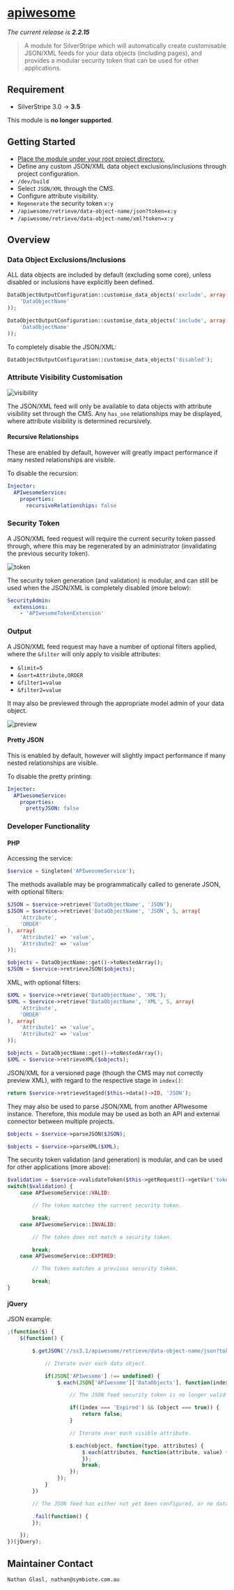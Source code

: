 # [apiwesome](https://packagist.org/packages/nglasl/silverstripe-apiwesome)

_The current release is **2.2.15**_

> A module for SilverStripe which will automatically create customisable JSON/XML feeds for your data objects (including pages), and provides a modular security token that can be used for other applications.

## Requirement

* SilverStripe 3.0 → **3.5**

This module is **no longer supported**.

## Getting Started

* [Place the module under your root project directory.](https://packagist.org/packages/nglasl/silverstripe-apiwesome)
* Define any custom JSON/XML data object exclusions/inclusions through project configuration.
* `/dev/build`
* Select `JSON/XML` through the CMS.
* Configure attribute visibility.
* `Regenerate` the security token `x:y`
* `/apiwesome/retrieve/data-object-name/json?token=x:y`
* `/apiwesome/retrieve/data-object-name/xml?token=x:y`

## Overview

### Data Object Exclusions/Inclusions

ALL data objects are included by default (excluding some core), unless disabled or inclusions have explicitly been defined.

```php
DataObjectOutputConfiguration::customise_data_objects('exclude', array(
	'DataObjectName'
));
```

```php
DataObjectOutputConfiguration::customise_data_objects('include', array(
	'DataObjectName'
));
```

To completely disable the JSON/XML:

```php
DataObjectOutputConfiguration::customise_data_objects('disabled');
```

### Attribute Visibility Customisation

![visibility](https://raw.githubusercontent.com/nglasl/silverstripe-apiwesome/master/images/apiwesome-visibility.png)

The JSON/XML feed will only be available to data objects with attribute visibility set through the CMS. Any `has_one` relationships may be displayed, where attribute visibility is determined recursively.

#### Recursive Relationships

These are enabled by default, however will greatly impact performance if many nested relationships are visible.

To disable the recursion:

```yaml
Injector:
  APIwesomeService:
    properties:
      recursiveRelationships: false
```

### Security Token

A JSON/XML feed request will require the current security token passed through, where this may be regenerated by an administrator (invalidating the previous security token).

![token](https://raw.githubusercontent.com/nglasl/silverstripe-apiwesome/master/images/apiwesome-token.png)

The security token generation (and validation) is modular, and can still be used when the JSON/XML is completely disabled (more below):

```yaml
SecurityAdmin:
  extensions:
    - 'APIwesomeTokenExtension'
```

### Output

A JSON/XML feed request may have a number of optional filters applied, where the `&filter` will only apply to visible attributes:

* `&limit=5`
* `&sort=Attribute,ORDER`
* `&filter1=value`
* `&filter2=value`

It may also be previewed through the appropriate model admin of your data object.

![preview](https://raw.githubusercontent.com/nglasl/silverstripe-apiwesome/master/images/apiwesome-preview.png)

#### Pretty JSON

This is enabled by default, however will slightly impact performance if many nested relationships are visible.

To disable the pretty printing:

```yaml
Injector:
  APIwesomeService:
    properties:
      prettyJSON: false
```

### Developer Functionality

#### PHP

Accessing the service:

```php
$service = Singleton('APIwesomeService');
```

The methods available may be programmatically called to generate JSON, with optional filters:

```php
$JSON = $service->retrieve('DataObjectName', 'JSON');
$JSON = $service->retrieve('DataObjectName', 'JSON', 5, array(
	'Attribute',
	'ORDER'
), array(
	'Attribute1' => 'value',
	'Attribute2' => 'value'
));
```

```php
$objects = DataObjectName::get()->toNestedArray();
$JSON = $service->retrieveJSON($objects);
```

XML, with optional filters:

```php
$XML = $service->retrieve('DataObjectName', 'XML');
$XML = $service->retrieve('DataObjectName', 'XML', 5, array(
	'Attribute',
	'ORDER'
), array(
	'Attribute1' => 'value',
	'Attribute2' => 'value'
));
```

```php
$objects = DataObjectName::get()->toNestedArray();
$XML = $service->retrieveXML($objects);
```

JSON/XML for a versioned page (though the CMS may not correctly preview XML), with regard to the respective stage in `index()`:

```php
return $service->retrieveStaged($this->data()->ID, 'JSON');
```

They may also be used to parse JSON/XML from another APIwesome instance. Therefore, this module may be used as both an API and external connector between multiple projects.

```php
$objects = $service->parseJSON($JSON);
```

```php
$objects = $service->parseXML($XML);
```

The security token validation (and generation) is modular, and can be used for other applications (more above):

```php
$validation = $service->validateToken($this->getRequest()->getVar('token'));
switch($validation) {
	case APIwesomeService::VALID:

		// The token matches the current security token.

		break;
	case APIwesomeService::INVALID:

		// The token does not match a security token.

		break;
	case APIwesomeService::EXPIRED:

		// The token matches a previous security token.

		break;
}
```

#### jQuery

JSON example:

```javascript
;(function($) {
	$(function() {

		$.getJSON('//ss3.1/apiwesome/retrieve/data-object-name/json?token=' + token(), function(JSON) {

			// Iterate over each data object.

			if(JSON['APIwesome'] !== undefined) {
				$.each(JSON['APIwesome']['DataObjects'], function(index, object) {

					// The JSON feed security token is no longer valid!

					if((index === 'Expired') && (object === true)) {
						return false;
					}

					// Iterate over each visible attribute.

					$.each(object, function(type, attributes) {
						$.each(attributes, function(attribute, value) {
						});
						break;
					});
				});
			}
		})

		// The JSON feed has either not yet been configured, or no data objects were found.

		.fail(function() {
		});

	});
})(jQuery);
```

## Maintainer Contact

	Nathan Glasl, nathan@symbiote.com.au
